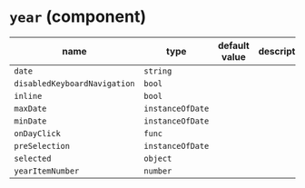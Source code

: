 # `year` (component)

| name                         | type             | default value | description |
| ---------------------------- | ---------------- | ------------- | ----------- |
| `date`                       | `string`         |               |             |
| `disabledKeyboardNavigation` | `bool`           |               |             |
| `inline`                     | `bool`           |               |             |
| `maxDate`                    | `instanceOfDate` |               |             |
| `minDate`                    | `instanceOfDate` |               |             |
| `onDayClick`                 | `func`           |               |             |
| `preSelection`               | `instanceOfDate` |               |             |
| `selected`                   | `object`         |               |             |
| `yearItemNumber`             | `number`         |               |             |
